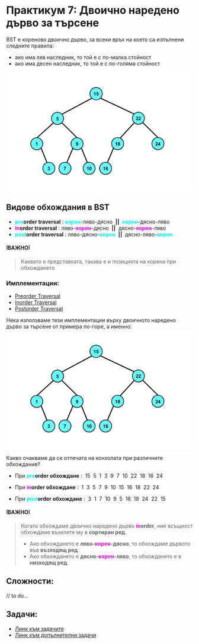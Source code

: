# Практикум 7: Двоично наредено дърво за търсене
BST е кореново двоично дърво, за всеки връх на което са изпълнени следните правила:
- ако има ляв наследник, то той е с по-малка стойност
- ако има десен наследник, то той е с по-голяма стойност

![binarySearchTree](Images/binarySearchTree.jpg)

## Видове обхождания в BST
- <span style="color: cyan;">**pre**</span>**order traversal** : <span style="color: cyan;">**корен**</span>-ляво-дясно  &nbsp;**||**&nbsp; <span style="color: cyan;">**корен**</span>-дясно-ляво
- <span style="color: magenta;">**in**</span>**order traversal** : ляво-<span style="color: magenta;">**корен**</span>-дясно &nbsp;**||**&nbsp; дясно-<span style="color: magenta;">**корен**</span>-ляво
- <span style="color: cyan;">**post**</span>**order traversal** : ляво-дясно-<span style="color: cyan;">**корен**</span> &nbsp;**||**&nbsp; дясно-ляво-<span style="color: cyan;">**корен**</span>

#### ❕**ВАЖНО**❕
> Каквато е представката, такава е и позицията на корена при обхождането

### Имплементации:
- [Preorder Traversal](preorderTraversal.cpp)
- [Inorder Traversal](inorderTraversal.cpp)
- [Postorder Traversal](postorderTraversal.cpp)


Нека използваме тези имплементации върху двоичното наредено дърво за търсене от примера по-горе, а именно:
![binarySearchTree](Images/binarySearchTree.jpg)

Какво очакваме да се отпечата на конзолата при различните обхождания?
- При <span style="color: cyan;">**pre**</span>**order обхождане** :&nbsp;  15&nbsp;  5&nbsp;  1&nbsp;  3&nbsp;  9&nbsp;  7&nbsp;  10&nbsp;  22&nbsp;  18&nbsp;  16&nbsp;  24&nbsp; 

- При <span style="color: magenta;">**in**</span>**order обхождане** :&nbsp;  1&nbsp;  3&nbsp;  5&nbsp;  7&nbsp;  9&nbsp;  10&nbsp;  15&nbsp;  16&nbsp;  18&nbsp;  22&nbsp;  24&nbsp; 

- При <span style="color: cyan;">**post**</span>**order обхождане** :&nbsp; 3&nbsp;  1&nbsp;  7&nbsp;  10&nbsp;  9&nbsp;  5&nbsp;  16&nbsp;  18&nbsp;  24&nbsp;  22&nbsp;  15&nbsp;  

#### ❕**ВАЖНО**❕
> Когато обхождаме двоично наредено дърво <span style="color: magenta;">**in**</span>**order**, ние всъщност обхождаме възелите му в **сортиран ред**. 
> - Ако обхождането е **ляво-**<span style="color: magenta;">**корен**</span>**-дясно**, то обхождаме дървото във **възходящ ред**.
> - Ако обхождането е **дясно-**<span style="color: magenta;">**корен**</span>**-ляво**, то обхождането е в **низходящ ред**.

## Сложности:
// to do...

## Задачи:
- [Линк към задачите](https://leetcode.com/problem-list/ak9s8zte/)
- [Линк към допълнителни задачи]()